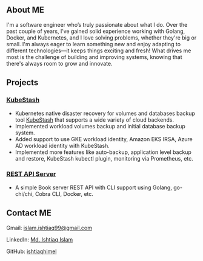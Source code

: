 ## About ME

I'm a software engineer who’s truly passionate about what I do. Over the past couple of years, I’ve gained solid experience working with Golang, Docker, and Kubernetes, and I love solving problems, whether they're big or small. I'm always eager to learn something new and enjoy adapting to different technologies—it keeps things exciting and fresh! What drives me most is the challenge of building and improving systems, knowing that there's always room to grow and innovate.

## Projects

### [KubeStash](https://kubestash.com/)
- Kubernetes native disaster recovery for volumes and databases backup tool [KubeStash](https://kubestash.com/) that supports a wide variety of cloud backends.
- Implemented workload volumes backup and initial database backup system.
- Added support to use GKE workload identity, Amazon EKS IRSA, Azure AD workload identity with KubeStash.
- Implemented more features like auto-backup, application level backup and restore, KubeStash kubectl plugin, monitoring via Prometheus, etc.

### [REST API Server](https://github.com/ishtiaqhimel/go-api-server)
- A simple Book server REST API with CLI support using Golang, go-chi/chi, Cobra CLI, Docker, etc.

## Contact ME

Gmail: islam.ishtiaq99@gmail.com

LinkedIn: [Md. Ishtiaq Islam](https://linkedin.com/in/md-ishtiaq-islam)

GitHub: [ishtiaqhimel](https://github.com/ishtiaqhimel)

